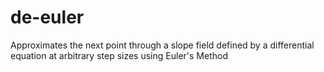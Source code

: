 # de-euler
Approximates the next point through a slope field defined by a differential equation at arbitrary step sizes using Euler's Method
